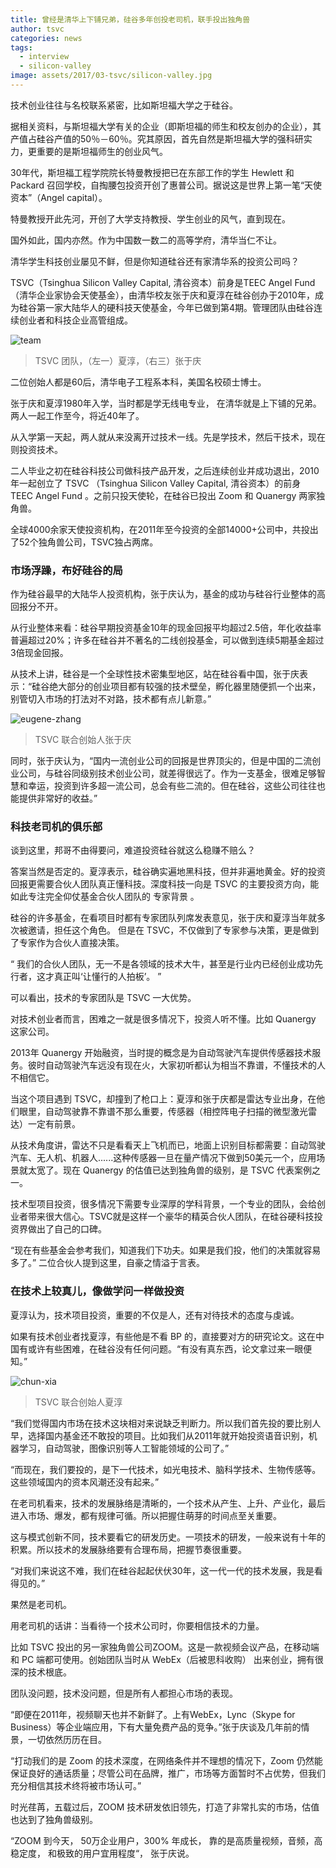 ```yaml
---
title: 曾经是清华上下铺兄弟，硅谷多年创投老司机，联手投出独角兽
author: tsvc
categories: news
tags:
  - interview
  - silicon-valley
image: assets/2017/03-tsvc/silicon-valley.jpg
---
```


技术创业往往与名校联系紧密，比如斯坦福大学之于硅谷。

据相关资料，与斯坦福大学有关的企业（即斯坦福的师生和校友创办的企业），其产值占硅谷产值的50％－60％。究其原因，首先自然是斯坦福大学的强科研实力，更重要的是斯坦福师生的创业风气。

30年代，斯坦福工程学院院长特曼教授把已在东部工作的学生 Hewlett 和 Packard 召回学校，自掏腰包投资开创了惠普公司。据说这是世界上第一笔“天使资本”（Angel capital）。

特曼教授开此先河，开创了大学支持教授、学生创业的风气，直到现在。

国外如此，国内亦然。作为中国数一数二的高等学府，清华当仁不让。

清华学生科技创业屡见不鲜，但是你知道硅谷还有家清华系的投资公司吗？

TSVC（Tsinghua Silicon Valley Capital, 清谷资本）前身是TEEC Angel Fund（清华企业家协会天使基金），由清华校友张于庆和夏淳在硅谷创办于2010年，成为硅谷第一家大陆华人的硬科技天使基金，今年已做到第4期。管理团队由硅谷连续创业者和科技企业高管组成。

![team](/assets/2017/03-tsvc/team.jpg)
> TSVC 团队，（左一）夏淳，（右三）张于庆

二位创始人都是60后，清华电子工程系本科，美国名校硕士博士。

张于庆和夏淳1980年入学，当时都是学无线电专业， 在清华就是上下铺的兄弟。两人一起工作至今，将近40年了。

从入学第一天起，两人就从来没离开过技术一线。先是学技术，然后干技术，现在则投资技术。

二人毕业之初在硅谷科技公司做科技产品开发，之后连续创业并成功退出，2010年一起创立了 TSVC （Tsinghua Silicon Valley Capital, 清谷资本）的前身  TEEC Angel Fund   。之前只投天使轮，在硅谷已投出 Zoom 和 Quanergy 两家独角兽。

全球4000余家天使投资机构，在2011年至今投资的全部14000+公司中，共投出了52个独角兽公司，TSVC独占两席。

### 市场浮躁，布好硅谷的局

作为硅谷最早的大陆华人投资机构，张于庆认为，基金的成功与硅谷行业整体的高回报分不开。

从行业整体来看：硅谷早期投资基金10年的现金回报平均超过2.5倍，年化收益率普遍超过20%；许多在硅谷并不著名的二线创投基金，可以做到连续5期基金超过3倍现金回报。

从技术上讲，硅谷是一个全球性技术密集型地区，站在硅谷看中国，张于庆表示：“硅谷绝大部分的创业项目都有较强的技术壁垒，孵化器里随便抓一个出来，别管切入市场的打法对不对路，技术都有点儿新意。”

![eugene-zhang](/assets/2017/03-tsvc/eugene-zhang.jpg)
> TSVC 联合创始人张于庆

同时，张于庆认为，“国内一流创业公司的回报是世界顶尖的，但是中国的二流创业公司，与硅谷同级别技术创业公司，就差得很远了。作为一支基金，很难足够智慧和幸运，投资到许多超一流公司，总会有些二流的。但在硅谷，这些公司往往也能提供非常好的收益。”

### 科技老司机的俱乐部

谈到这里，邦哥不由得要问，难道投资硅谷就这么稳赚不赔么？

答案当然是否定的。夏淳表示，硅谷确实遍地黑科技，但并非遍地黄金。好的投资回报更需要合伙人团队真正懂科技。深度科技一向是 TSVC 的主要投资方向，能如此专注完全仰仗基金合伙人团队的 专家背景 。

硅谷的许多基金，在看项目时都有专家团队列席发表意见，张于庆和夏淳当年就多次被邀请，担任这个角色。 但是在 TSVC，不仅做到了专家参与决策，更是做到了专家作为合伙人直接决策。

“ 我们的合伙人团队，无一不是各领域的技术大牛，甚至是行业内已经创业成功先行者，这才真正叫‘让懂行的人拍板’。 ”

可以看出，技术的专家团队是 TSVC 一大优势。

对技术创业者而言，困难之一就是很多情况下，投资人听不懂。比如 Quanergy 这家公司。

2013年 Quanergy 开始融资，当时提的概念是为自动驾驶汽车提供传感器技术服务。彼时自动驾驶汽车远没有现在火，大家初听都认为相当不靠谱，不懂技术的人不相信它。

当这个项目遇到 TSVC，却撞到了枪口上：夏淳和张于庆都是雷达专业出身，在他们眼里，自动驾驶靠不靠谱不那么重要，传感器（相控阵电子扫描的微型激光雷达）一定有前景。

从技术角度讲，雷达不只是看看天上飞机而已，地面上识别目标都需要：自动驾驶汽车、无人机、机器人......这种传感器一旦在量产情况下做到50美元一个，应用场景就太宽了。现在 Quanergy 的估值已达到独角兽的级别，是 TSVC 代表案例之一。

技术型项目投资，很多情况下需要专业深厚的学科背景，一个专业的团队，会给创业者带来很大信心。TSVC就是这样一个豪华的精英合伙人团队，在硅谷硬科技投资界做出了自己的口碑。

“现在有些基金会参考我们，知道我们下功夫。如果是我们投，他们的决策就容易多了。” 二位合伙人提到这里，自豪之情溢于言表。

### 在技术上较真儿，像做学问一样做投资

夏淳认为，技术项目投资，重要的不仅是人，还有对待技术的态度与虔诚。

如果有技术创业者找夏淳，有些他是不看 BP 的，直接要对方的研究论文。这在中国有或许有些困难，在硅谷没有任何问题。“有没有真东西，论文拿过来一眼便知。”

![chun-xia](/assets/2017/03-tsvc/chun-xia.jpg)
> TSVC 联合创始人夏淳

“我们觉得国内市场在技术这块相对来说缺乏判断力。所以我们首先投的要比别人早，选择国内基金还不敢投的项目。比如我们从2011年就开始投资语音识别，机器学习，自动驾驶，图像识别等人工智能领域的公司了。”

“而现在，我们要投的，是下一代技术，如光电技术、脑科学技术、生物传感等。这些领域国内的资本风潮还没有起来。”

在老司机看来，技术的发展脉络是清晰的，一个技术从产生、上升、产业化，最后进入市场、爆发，都有规律可循。所以把握住萌芽的时间点至关重要。

这与模式创新不同，技术要看它的研发历史。一项技术的研发，一般来说有十年的积累。所以技术的发展脉络要有合理布局，把握节奏很重要。

“对我们来说这不难，我们在硅谷起起伏伏30年，这一代一代的技术发展，我是看得见的。”

果然是老司机。

用老司机的话讲：当看待一个技术公司时，你要相信技术的力量。

比如 TSVC 投出的另一家独角兽公司ZOOM。这是一款视频会议产品，在移动端和 PC 端都可使用。创始团队当时从 WebEx（后被思科收购） 出来创业，拥有很深的技术根底。

团队没问题，技术没问题，但是所有人都担心市场的表现。

“即便在2011年，视频聊天也并不新鲜了。上有WebEx，Lync（Skype for Business）等企业端应用，下有大量免费产品的竞争。”张于庆谈及几年前的情景，一切依然历历在目。

“打动我们的是 Zoom 的技术深度，在网络条件并不理想的情况下，Zoom 仍然能保证良好的通话质量；尽管公司在品牌，推广，市场等方面暂时不占优势，但我们充分相信其技术终将被市场认可。”

时光荏苒，五载过后，ZOOM 技术研发依旧领先，打造了非常扎实的市场，估值也达到了独角兽级别。

“ZOOM 到今天， 50万企业用户，300% 年成长， 靠的是高质量视频，音频，高稳定度， 和极致的用户宜用程度“， 张于庆说。
